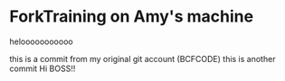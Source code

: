 
# ForkTraining on Amy's machine

helooooooooooo

this is a commit from my original git account (BCFCODE)
this is another commit
Hi BOSS!!

